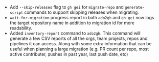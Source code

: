 - Add `--skip-releases` flag to `gh gei` for `migrate-repo` and `generate-script` commands to support skipping releases when migrating. 
- `wait-for-migration` progress report in both `ado2gh` and `gh gei` now logs the target repository name in addition to migration id for more readability. 
- Added `inventory-report` command to `ado2gh`. This command will generate a few CSV reports of all the orgs, team projects, repos and pipelines it can access. Along with some extra information that can be useful when planning a large migration (e.g. PR count per repo, most active contributer, pushes in past year, last push date, etc)